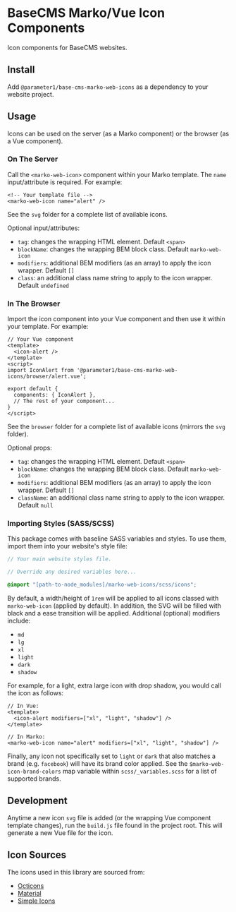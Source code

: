 # BaseCMS Marko/Vue Icon Components
Icon components for BaseCMS websites.

## Install
Add `@parameter1/base-cms-marko-web-icons` as a dependency to your website project.

## Usage
Icons can be used on the server (as a Marko component) or the browser (as a Vue component).

### On The Server
Call the `<marko-web-icon>` component within your Marko template. The `name` input/attribute is required. For example:
```marko
<!-- Your template file -->
<marko-web-icon name="alert" />
```
See the `svg` folder for a complete list of available icons.

Optional input/attributes:
- `tag`: changes the wrapping HTML element. Default `<span>`
- `blockName`: changes the wrapping BEM block class. Default `marko-web-icon`
- `modifiers`: additional BEM modifiers (as an array) to apply the icon wrapper. Default `[]`
- `class`: an additional class name string to apply to the icon wrapper. Default `undefined `

### In The Browser
Import the icon component into your Vue component and then use it within your template. For example:
```vue
// Your Vue component
<template>
  <icon-alert />
</template>
<script>
import IconAlert from '@parameter1/base-cms-marko-web-icons/browser/alert.vue';

export default {
  components: { IconAlert },
  // The rest of your component...
}
</script>
```
See the `browser` folder for a complete list of available icons (mirrors the `svg` folder).

Optional props:
- `tag`: changes the wrapping HTML element. Default `<span>`
- `blockName`: changes the wrapping BEM block class. Default `marko-web-icon`
- `modifiers`: additional BEM modifiers (as an array) to apply the icon wrapper. Default `[]`
- `className`: an additional class name string to apply to the icon wrapper. Default `null`

### Importing Styles (SASS/SCSS)
This package comes with baseline SASS variables and styles. To use them, import them into your website's style file:
```scss
// Your main website styles file.

// Override any desired variables here...

@import "[path-to-node_modules]/marko-web-icons/scss/icons";
```

By default, a width/height of `1rem` will be applied to all icons classed with `marko-web-icon` (applied by default). In addition, the SVG will be filled with black and a ease transition will be applied. Additional (optional) modifiers include:
- `md`
- `lg`
- `xl`
- `light`
- `dark`
- `shadow`

For example, for a light, extra large icon with drop shadow, you would call the icon as follows:
```vue
// In Vue:
<template>
  <icon-alert modifiers=["xl", "light", "shadow"] />
</template>
```
```marko
// In Marko:
<marko-web-icon name="alert" modifiers=["xl", "light", "shadow"] />
```

Finally, any icon not specifically set to `light` or `dark` that also matches a brand (e.g. `facebook`) will have its brand color applied. See the `$marko-web-icon-brand-colors` map variable within `scss/_variables.scss` for a list of supported brands.

## Development
Anytime a new icon `svg` file is added (or the wrapping Vue component template changes), run the `build.js` file found in the project root. This will generate a new Vue file for the icon.

## Icon Sources
The icons used in this library are sourced from:
- [Octicons](https://octicons.github.com/)
- [Material](https://material.io/resources/icons)
- [Simple Icons](https://simpleicons.org/)

